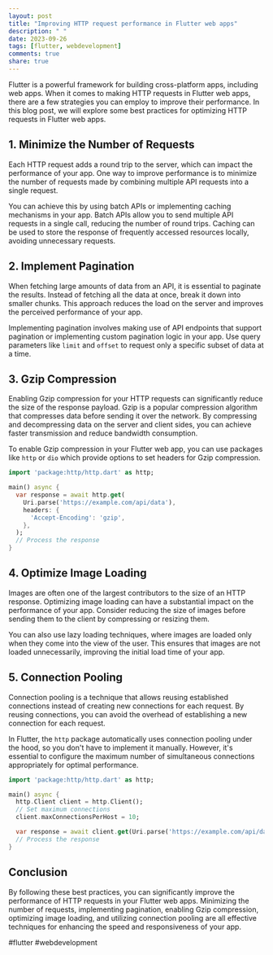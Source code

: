 ```yaml
---
layout: post
title: "Improving HTTP request performance in Flutter web apps"
description: " "
date: 2023-09-26
tags: [flutter, webdevelopment]
comments: true
share: true
---
```


Flutter is a powerful framework for building cross-platform apps, including web apps. When it comes to making HTTP requests in Flutter web apps, there are a few strategies you can employ to improve their performance. In this blog post, we will explore some best practices for optimizing HTTP requests in Flutter web apps.

## 1. Minimize the Number of Requests

Each HTTP request adds a round trip to the server, which can impact the performance of your app. One way to improve performance is to minimize the number of requests made by combining multiple API requests into a single request.

You can achieve this by using batch APIs or implementing caching mechanisms in your app. Batch APIs allow you to send multiple API requests in a single call, reducing the number of round trips. Caching can be used to store the response of frequently accessed resources locally, avoiding unnecessary requests.

## 2. Implement Pagination

When fetching large amounts of data from an API, it is essential to paginate the results. Instead of fetching all the data at once, break it down into smaller chunks. This approach reduces the load on the server and improves the perceived performance of your app.

Implementing pagination involves making use of API endpoints that support pagination or implementing custom pagination logic in your app. Use query parameters like `limit` and `offset` to request only a specific subset of data at a time.

## 3. Gzip Compression

Enabling Gzip compression for your HTTP requests can significantly reduce the size of the response payload. Gzip is a popular compression algorithm that compresses data before sending it over the network. By compressing and decompressing data on the server and client sides, you can achieve faster transmission and reduce bandwidth consumption.

To enable Gzip compression in your Flutter web app, you can use packages like `http` or `dio` which provide options to set headers for Gzip compression.

```dart
import 'package:http/http.dart' as http;

main() async {
  var response = await http.get(
    Uri.parse('https://example.com/api/data'),
    headers: {
      'Accept-Encoding': 'gzip',
    },
  );
  // Process the response
}
```

## 4. Optimize Image Loading

Images are often one of the largest contributors to the size of an HTTP response. Optimizing image loading can have a substantial impact on the performance of your app. Consider reducing the size of images before sending them to the client by compressing or resizing them.

You can also use lazy loading techniques, where images are loaded only when they come into the view of the user. This ensures that images are not loaded unnecessarily, improving the initial load time of your app.

## 5. Connection Pooling

Connection pooling is a technique that allows reusing established connections instead of creating new connections for each request. By reusing connections, you can avoid the overhead of establishing a new connection for each request.

In Flutter, the `http` package automatically uses connection pooling under the hood, so you don't have to implement it manually. However, it's essential to configure the maximum number of simultaneous connections appropriately for optimal performance.

```dart
import 'package:http/http.dart' as http;

main() async {
  http.Client client = http.Client();
  // Set maximum connections
  client.maxConnectionsPerHost = 10;

  var response = await client.get(Uri.parse('https://example.com/api/data'));
  // Process the response
}
```

## Conclusion

By following these best practices, you can significantly improve the performance of HTTP requests in your Flutter web apps. Minimizing the number of requests, implementing pagination, enabling Gzip compression, optimizing image loading, and utilizing connection pooling are all effective techniques for enhancing the speed and responsiveness of your app.

#flutter #webdevelopment